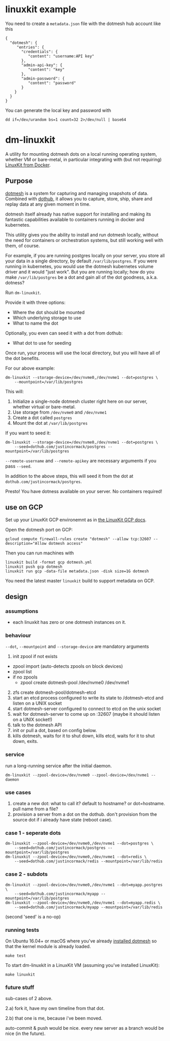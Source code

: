 # linuxkit example

You need to create a `metadata.json` file with the dotmesh hub account like this
```
{
  "dotmesh": {
     "entries": {
       "credentials": {
          "content": "username:API key"
       },
       "admin-api-key": {
          "content": "key"
       },
       "admin-password": {
          "content": "password"
       }
    }
  }
}
```

You can generate the local key and password with
```
dd if=/dev/urandom bs=1 count=32 2>/dev/null | base64
```

# dm-linuxkit
A utility for mounting dotmesh dots on a local running operating system, whether VM or bare-metal, in particular integrating with (but not requiring) [LinuxKit from Docker](https://github.com/linuxkit/linuxkit).

## Purpose
[dotmesh](https://dotmesh.com) is a system for capturing and managing snapshots of data. Combined with [dothub](https://dothub.com), it allows you to capture, store, ship, share and replay data at any given moment in time.

dotmesh itself already has native support for installing and making its fantastic capabilities available to containers running in docker and kubernetes.

This utility gives you the ability to install and run dotmesh locally, without the need for containers or orchestration systems, but still working well with them, of course.

For example, if you are running postgres locally on your server, you store all your data in a single directory, by default `/var/lib/postgres`. If you were running in kubernetes, you would use the dotmesh kubernetes volume driver and it would "just work". But you are running locally; how do you make `/var/lib/postgres` be a dot and gain all of the dot goodness, a.k.a. dotness?

Run `dm-linuxkit`.

Provide it with three options:

* Where the dot should be mounted
* Which underlying storage to use
* What to name the dot

Optionally, you even can seed it with a dot from dothub:

* What dot to use for seeding

Once run, your process will use the local directory, but you will have all of the dot benefits. 

For our above example:

```
dm-linuxkit --storage-device=/dev/nvme0,/dev/nvme1 --dot=postgres \
    --mountpoint=/var/lib/postgres
```

This will:

1. Initialize a single-node dotmesh cluster right here on our server, whether virtual or bare-metal.
2. Use storage from `/dev/nvme0` and `/dev/nvme1`
3. Create a dot called `postgres`
4. Mount the dot at `/var/lib/postgres`

If you want to seed it:

```
dm-linuxkit --storage-device=/dev/nvme0,/dev/nvme1 --dot=postgres \
    --seed=dothub.com/justincormack/postgres --mountpoint=/var/lib/postgres
```

`--remote-username` and `--remote-apikey` are necessary arguments if you pass `--seed`.

In addition to the above steps, this will seed it from the dot at `dothub.com/justincormack/postgres`.

Presto! You have dotness available on your server. No containers required!

## use on GCP

Set up your LinuxKit GCP environemnt as in [the LinuxKit GCP docs](https://github.com/linuxkit/linuxkit/blob/master/docs/platform-gcp.md).

Open the dotmesh port on GCP:
```
gcloud compute firewall-rules create "dotmesh" --allow tcp:32607 --description="Allow dotmesh access"
```

Then you can run machines with
```
linuxkit build -format gcp dotmesh.yml
linuxkit push gcp dotmesh
linuxkit run gcp -data-file metadata.json -disk size=1G dotmesh
```

You need the latest master `linuxkit` build to support metadata on GCP.

## design

### assumptions

* each linuxkit has zero or one dotmesh instances on it.

### behaviour

`--dot`, `--mountpoint` and `--storage-device` are mandatory arguments

1. init zpool if not exists

  - zpool import (auto-detects zpools on block devices)
  - zpool list
  - if no zpools
    - zpool create dotmesh-pool /dev/nvme0 /dev/nvme1

2. zfs create dotmesh-pool/dotmesh-etcd
3. start an etcd process configured to write its state to /dotmesh-etcd and listen on a UNIX socket
4. start dotmesh-server configured to connect to etcd on the unix socket
5. wait for dotmesh-server to come up on :32607 (maybe it should listen on a UNIX socket!)
6. talk to the dotmesh API
7. init or pull a dot, based on config below.
8. kills dotmesh, waits for it to shut down, kills etcd, waits for it to shut down, exits.

### service

run a long-running service after the initial daemon.

```
dm-linuxkit --zpool-device=/dev/nvme0 --zpool-device=/dev/nvme1 --daemon
```

### use cases

1. create a new dot: what to call it? default to hostname? or dot=hostname. pull name from a file?
2. provision a server from a dot on the dothub. don't provision from the source dot if i already have state (reboot case).

### case 1 - seperate dots

```
dm-linuxkit --zpool-device=/dev/nvme0,/dev/nvme1 --dot=postgres \
    --seed=dothub.com/justincormack/postgres --mountpoint=/var/lib/postgres
dm-linuxkit --zpool-device=/dev/nvme0,/dev/nvme1 --dot=redis \
    --seed=dothub.com/justincormack/redis --mountpoint=/var/lib/redis
```

### case 2 - subdots
```
dm-linuxkit --zpool-device=/dev/nvme0,/dev/nvme1 --dot=myapp.postgres \
    --seed=dothub.com/justincormack/myapp --mountpoint=/var/lib/postgres
dm-linuxkit --zpool-device=/dev/nvme0,/dev/nvme1 --dot=myapp.redis \
    --seed=dothub.com/justincormack/myapp --mountpoint=/var/lib/redis
```

(second 'seed' is a no-op)

### running tests

On Ubuntu 16.04+ or macOS where you've already [installed dotmesh](https://docs.dotmesh.com/install-setup/docker/) so that the kernel module is already loaded.

```
make test
```

To start dm-linuxkit in a LinuxKit VM (assuming you've installed LinuxKit):

```
make linuxkit
```

### future stuff

sub-cases of 2 above.

2.a) fork it, have my own timeline from that dot.

2.b) that one is me, because i've been moved.

auto-commit & push would be nice.
every new server as a branch would be nice (in the future).
